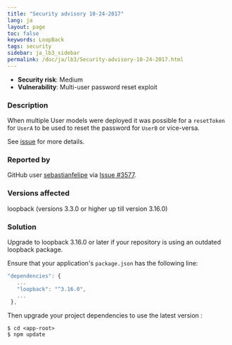 ```yaml
---
title: "Security advisory 10-24-2017"
lang: ja
layout: page
toc: false
keywords: LoopBack
tags: security
sidebar: ja_lb3_sidebar
permalink: /doc/ja/lb3/Security-advisory-10-24-2017.html
---
```

*   **Security risk**: Medium
*   **Vulnerability**: Multi-user password reset exploit

### Description

When multiple User models were deployed it was possible for a `resetToken` for `UserA` to be used to reset the password for `UserB` or vice-versa.

See [issue](https://github.com/strongloop/loopback/issues/3577) for more details.

### Reported by

GitHub user [sebastianfelipe](https://github.com/sebastianfelipe) via [Issue #3577](https://github.com/strongloop/loopback/issues/3577).

### Versions affected

loopback (versions 3.3.0 or higher up till version 3.16.0)

### Solution

Upgrade to loopback 3.16.0 or later if your repository is using an outdated loopback package.

Ensure that your application's `package.json` has the following line:

```js
"dependencies": {
   ...
   "loopback": "^3.16.0",
   ...
 },
```

Then upgrade your project dependencies to use the latest version :

```
$ cd <app-root>
$ npm update
```
